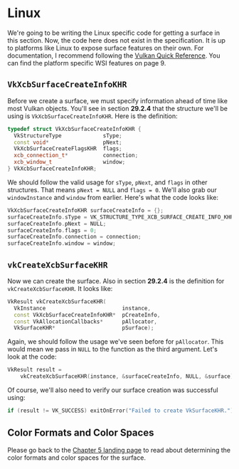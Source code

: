 # Linux

We're going to be writing the Linux specific code for getting a surface in this section. Now, the code here does not exist in the specification. It is up to platforms like Linux to expose surface features on their own. For documentation, I recommend following the [Vulkan Quick Reference](https://www.khronos.org/files/vulkan10-reference-guide.pdf). You can find the platform specific WSI features on page 9.

## `VkXcbSurfaceCreateInfoKHR`

Before we create a surface, we must specify information ahead of time like most Vulkan objects. You'll see in section **29.2.4** that the structure we'll be using is `VkXcbSurfaceCreateInfoKHR`. Here is the definition:

```cpp
typedef struct VkXcbSurfaceCreateInfoKHR {
  VkStructureType             sType;
  const void*                 pNext;
  VkXcbSurfaceCreateFlagsKHR  flags;
  xcb_connection_t*           connection;
  xcb_window_t                window;
} VkXcbSurfaceCreateInfoKHR;
```

We should follow the valid usage for `sType`, `pNext`, and `flags` in other structures. That means `pNext = NULL` and `flags = 0`. We'll also grab our `windowInstance` and `window` from earlier. Here's what the code looks like:

```cpp
VkXcbSurfaceCreateInfoKHR surfaceCreateInfo = {};
surfaceCreateInfo.sType = VK_STRUCTURE_TYPE_XCB_SURFACE_CREATE_INFO_KHR;
surfaceCreateInfo.pNext = NULL;
surfaceCreateInfo.flags = 0;
surfaceCreateInfo.connection = connection;
surfaceCreateInfo.window = window;
```

## `vkCreateXcbSurfaceKHR`

Now we can create the surface. Also in section **29.2.4** is the definition for `vkCreateXcbSurfaceKHR`. It looks like:

```cpp
VkResult vkCreateXcbSurfaceKHR(
  VkInstance                        instance,
  const VkXcbSurfaceCreateInfoKHR*  pCreateInfo,
  const VkAllocationCallbacks*      pAllocator,  
  VkSurfaceKHR*                     pSurface);
```

Again, we should follow the usage we've seen before for `pAllocator`. This would mean we pass in `NULL` to the function as the third argument. Let's look at the code:

```cpp
VkResult result =
    vkCreateXcbSurfaceKHR(instance, &surfaceCreateInfo, NULL, &surface);
```

Of course, we'll also need to verify our surface creation was successful using:

```cpp
if (result != VK_SUCCESS) exitOnError("Failed to create VkSurfaceKHR.");
```

## Color Formats and Color Spaces

Please go back to the [Chapter 5 landing page](./chap5.md) to read about determining the color formats and color spaces for the surface.
